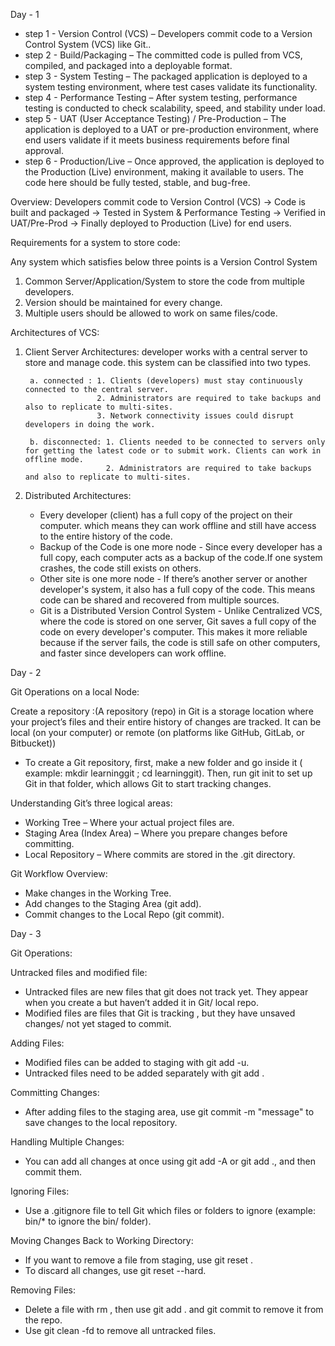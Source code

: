 Day - 1 

* step 1 - Version Control (VCS) – Developers commit code to a Version Control System (VCS) like Git..
* step 2 - Build/Packaging – The committed code is pulled from VCS, compiled, and packaged into a deployable format.
* step 3 - System Testing – The packaged application is deployed to a system testing environment, where test cases validate its functionality.
* step 4 - Performance Testing – After system testing, performance testing is conducted to check scalability, speed, and stability under load.
* step 5 - UAT (User Acceptance Testing) / Pre-Production – The application is deployed to a UAT or pre-production environment, where end users validate if it meets business requirements before final approval.
* step 6 - Production/Live – Once approved, the application is deployed to the Production (Live) environment, making it available to users. The code here should be fully tested, stable, and bug-free.

Overview: 
Developers commit code to Version Control (VCS) → Code is built and packaged → Tested in System & Performance Testing → Verified in UAT/Pre-Prod → Finally deployed to Production (Live) for end users.

Requirements for a system to store code: 

Any system which satisfies below three points is a Version Control System
1. Common Server/Application/System to store the code from multiple developers.
2. Version should be maintained for every change.
3. Multiple users should be allowed to work on same files/code.


Architectures of VCS: 

1. Client Server Architectures: developer works with a central server to store and manage code. this system can be classified into two types. 

        a. connected : 1. Clients (developers) must stay continuously connected to the central server.
                       2. Administrators are required to take backups and also to replicate to multi-sites.
                       3. Network connectivity issues could disrupt developers in doing the work. 

        b. disconnected: 1. Clients needed to be connected to servers only for getting the latest code or to submit work. Clients can work in offline mode.
                         2. Administrators are required to take backups and also to replicate to multi-sites.  

2. Distributed Architectures: 
      *  Every developer (client) has a full copy of the project on their computer. which means they can work offline and still have access to the entire history of the code.
      *  Backup of the Code is one more node - Since every developer has a full copy, each computer acts as a backup of the code.If one system crashes, the code still exists on others.
      *  Other site is one more node - If there’s another server or another developer's system, it also has a full copy of the code. This means code can be shared and recovered from multiple sources.
      *  Git is a Distributed Version Control System - Unlike Centralized VCS, where the code is stored on one server, Git saves a full copy of the code on every developer's computer. This makes it more reliable because if the server fails, the code is still safe on other computers, and faster since developers can work offline.

Day - 2 


Git Operations on a local Node:

Create a repository :(A repository (repo) in Git is a storage location where your project’s files and their entire history of changes are tracked. It can be local (on your computer) or remote (on platforms like GitHub, GitLab, or Bitbucket))
* To create a Git repository, first, make a new folder and go inside it ( example:  mkdir learninggit ; cd learninggit). Then, run git init to set up Git in that folder, which allows Git to start tracking changes.
 
Understanding Git’s three logical areas:

* Working Tree – Where your actual project files are.
* Staging Area (Index Area) – Where you prepare changes before committing.
* Local Repository – Where commits are stored in the .git directory.

Git Workflow Overview:

* Make changes in the Working Tree. 
* Add changes to the Staging Area (git add). 
* Commit changes to the Local Repo (git commit).

Day - 3

Git Operations:

Untracked files and modified file:

* Untracked files are new files that git does not track yet. They appear when you create a but haven’t added it in Git/ local repo.
* Modified files are files that Git is tracking , but they have unsaved changes/ not yet staged to commit. 

Adding Files:

* Modified files can be added to staging with git add -u.
* Untracked files need to be added separately with git add <file>.

Committing Changes:

* After adding files to the staging area, use git commit -m "message" to save changes to the local repository.

Handling Multiple Changes:

* You can add all changes at once using git add -A or git add ., and then commit them.

Ignoring Files: 

* Use a .gitignore file to tell Git which files or folders to ignore (example: bin/* to ignore the bin/ folder).

Moving Changes Back to Working Directory:

* If you want to remove a file from staging, use git reset <file>.
* To discard all changes, use git reset --hard.

Removing Files:

* Delete a file with rm <file>, then use git add . and git commit to remove it from the repo.
* Use git clean -fd to remove all untracked files.






